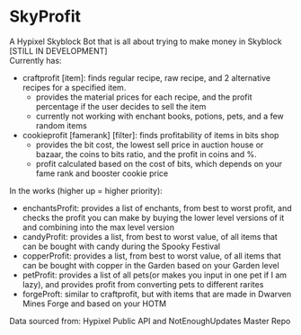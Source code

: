 # SkyProfit
A Hypixel Skyblock Bot that is all about trying to make money in Skyblock \
[STILL IN DEVELOPMENT] \
Currently has:
- craftprofit [item]: finds regular recipe, raw recipe, and 2 alternative recipes for a specified item.
  - provides the material prices for each recipe, and the profit percentage if the user decides to sell the item
  - currently not working with enchant books, potions, pets, and a few random items
- cookieprofit [famerank] [filter]: finds profitability of items in bits shop
  - provides the bit cost, the lowest sell price in auction house or bazaar, the coins to bits ratio, and the profit in coins and %.
  - profit calculated based on the cost of bits, which depends on your fame rank and booster cookie price
  
In the works (higher up = higher priority):
- enchantsProfit: provides a list of enchants, from best to worst profit, and checks the profit you can make by buying the lower level versions of it and combining into the max level version
- candyProfit: provides a list, from best to worst value, of all items that can be bought with candy during the Spooky Festival
- copperProfit: provides a list, from best to worst value, of all items that can be bought with copper in the Garden based on your Garden level
- petProfit: provides a list of all pets(or makes you input in one pet if I am lazy), and provides profit from converting pets to different rarites
- forgeProft: similar to craftprofit, but with items that are made in Dwarven Mines Forge and based on your HOTM


Data sourced from: Hypixel Public API and NotEnoughUpdates Master Repo
